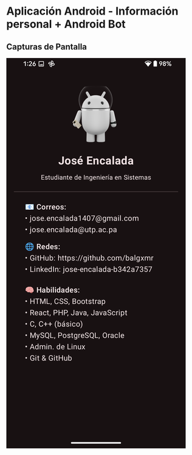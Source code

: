# Aplicación Android - Información personal + Android Bot

## Capturas de Pantalla
![Pantalla](img/AndroidInfo_Bot.png)
